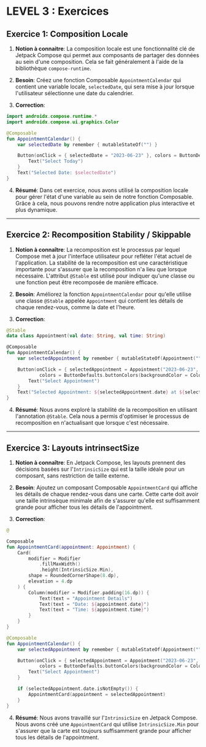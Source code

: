 # LEVEL 3 : Exercices

## Exercice 1: Composition Locale

1. **Notion à connaitre**: La composition locale est une fonctionnalité clé de Jetpack Compose qui permet aux composants de partager des données au sein d'une composition. Cela se fait généralement à l'aide de la bibliothèque `compose-runtime`.

2. **Besoin**: Créez une fonction Composable `AppointmentCalendar` qui contient une variable locale, `selectedDate`, qui sera mise à jour lorsque l'utilisateur sélectionne une date du calendrier.

3. **Correction**:
```kotlin
import androidx.compose.runtime.*
import androidx.compose.ui.graphics.Color

@Composable
fun AppointmentCalendar() {
    var selectedDate by remember { mutableStateOf("") }

    Button(onClick = { selectedDate = "2023-06-23" }, colors = ButtonDefaults.buttonColors(backgroundColor = Color.Red)) {
        Text("Select Today")
    }
    Text("Selected Date: $selectedDate")
}
```

4. **Résumé**: Dans cet exercice, nous avons utilisé la composition locale pour gérer l'état d'une variable au sein de notre fonction Composable. Grâce à cela, nous pouvons rendre notre application plus interactive et plus dynamique.

---

## Exercice 2: Recomposition Stability / Skippable

1. **Notion à connaître**: La recomposition est le processus par lequel Compose met à jour l'interface utilisateur pour refléter l'état actuel de l'application. La stabilité de la recomposition est une caractéristique importante pour s'assurer que la recomposition n'a lieu que lorsque nécessaire. L'attribut `@Stable` est utilisé pour indiquer qu'une classe ou une fonction peut être recomposée de manière efficace.

2. **Besoin**: Améliorez la fonction `AppointmentCalendar` pour qu'elle utilise une classe `@Stable` appelée `Appointment` qui contient les détails de chaque rendez-vous, comme la date et l'heure.

3. **Correction**:
```kotlin
@Stable
data class Appointment(val date: String, val time: String)

@Composable
fun AppointmentCalendar() {
    var selectedAppointment by remember { mutableStateOf(Appointment("","")) }

    Button(onClick = { selectedAppointment = Appointment("2023-06-23", "14:00") },
            colors = ButtonDefaults.buttonColors(backgroundColor = Color.Red)) {
        Text("Select Appointment")
    }
    Text("Selected Appointment: ${selectedAppointment.date} at ${selectedAppointment.time}")
}
```

4. **Résumé**: Nous avons exploré la stabilité de la recomposition en utilisant l'annotation `@Stable`. Cela nous a permis d'optimiser le processus de recomposition en n'actualisant que lorsque c'est nécessaire.

---

## Exercice 3: Layouts intrinsectSize

1. **Notion à connaître**: En Jetpack Compose, les layouts prennent des décisions basées sur l'`IntrinsicSize` qui est la taille idéale pour un composant, sans restriction de taille externe. 

2. **Besoin**: Ajoutez un composant Composable `AppointmentCard` qui affiche les détails de chaque rendez-vous dans une carte. Cette carte doit avoir une taille intrinsèque minimale afin de s'assurer qu'elle est suffisamment grande pour afficher tous les détails de l'appointment.

3. **Correction**:
```kotlin
@

Composable
fun AppointmentCard(appointment: Appointment) {
    Card(
        modifier = Modifier
            .fillMaxWidth()
            .height(IntrinsicSize.Min),
        shape = RoundedCornerShape(8.dp),
        elevation = 4.dp
    ) {
        Column(modifier = Modifier.padding(16.dp)) {
            Text(text = "Appointment Details")
            Text(text = "Date: ${appointment.date}")
            Text(text = "Time: ${appointment.time}")
        }
    }
}

@Composable
fun AppointmentCalendar() {
    var selectedAppointment by remember { mutableStateOf(Appointment("", "")) }

    Button(onClick = { selectedAppointment = Appointment("2023-06-23", "14:00") },
            colors = ButtonDefaults.buttonColors(backgroundColor = Color.Red)) {
        Text("Select Appointment")
    }

    if (selectedAppointment.date.isNotEmpty()) {
        AppointmentCard(appointment = selectedAppointment)
    }
}
```

4. **Résumé**: Nous avons travaillé sur l'`IntrinsicSize` en Jetpack Compose. Nous avons créé une `AppointmentCard` qui utilise `IntrinsicSize.Min` pour s'assurer que la carte est toujours suffisamment grande pour afficher tous les détails de l'appointment.
